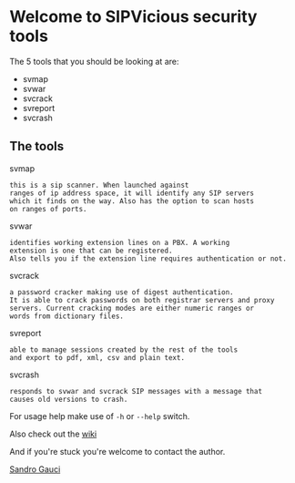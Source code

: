 # Welcome to SIPVicious security tools

The 5 tools that you should be looking at are:

- svmap
- svwar
- svcrack
- svreport
- svcrash

## The tools

svmap

	this is a sip scanner. When launched against
	ranges of ip address space, it will identify any SIP servers 
	which it finds on the way. Also has the option to scan hosts 
	on ranges of ports.

svwar

	identifies working extension lines on a PBX. A working 
	extension is one that can be registered. 
	Also tells you if the extension line requires authentication or not. 

svcrack
	
	a password cracker making use of digest authentication. 
	It is able to crack passwords on both registrar servers and proxy 
	servers. Current cracking modes are either numeric ranges or
	words from dictionary files.

svreport

	able to manage sessions created by the rest of the tools
	and export to pdf, xml, csv and plain text.

svcrash
	
	responds to svwar and svcrack SIP messages with a message that
	causes old versions to crash. 

For usage help make use of `-h` or `--help` switch.

Also check out the [wiki](https://github.com/sandrogauci/sipvicious/wiki)

And if you're stuck you're welcome to contact the author.

[Sandro Gauci](mailto:sandro@enablesecurity.com)
